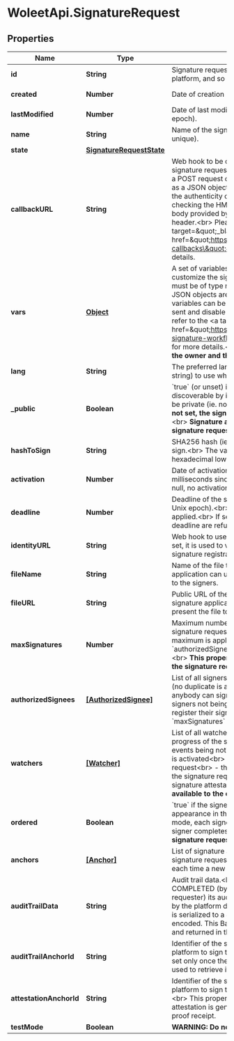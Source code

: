 # WoleetApi.SignatureRequest

## Properties

Name | Type | Description | Notes
------------ | ------------- | ------------- | -------------
**id** | **String** | Signature request identifier. It is allocated by the platform, and so must not be provided at creation time. | [optional] [readonly] 
**created** | **Number** | Date of creation (in milliseconds since Unix epoch). | [optional] [readonly] 
**lastModified** | **Number** | Date of last modification (in milliseconds since Unix epoch). | [optional] [readonly] 
**name** | **String** | Name of the signature request (doesn&#39;t need to be unique). | 
**state** | [**SignatureRequestState**](SignatureRequestState.md) |  | [optional] 
**callbackURL** | **String** | Web hook to be called by the platform whenever the signature request state changes:&lt;br&gt; the platform does a POST request on this URL with the signature request as a JSON object in the request body.&lt;br&gt; Verifying the authenticity of the callback can be done by checking the HMAC-SHA1 signature of the request body provided by Woleet in the &#x60;x-woleet-signature&#x60; header.&lt;br&gt; Please refer to the &lt;a target&#x3D;\&quot;_blank\&quot; href&#x3D;\&quot;https://doc.woleet.io/reference#using-callbacks\&quot;&gt;documentation&lt;/a&gt; for more details.  | [optional] 
**vars** | [**Object**](.md) | A set of variables (key/value pairs) that can be used to customize the signature request workflow.&lt;br&gt; Values must be of type null, boolean, string or number: nested JSON objects are not allowed.&lt;br&gt; In particular, these variables can be used to customize the various email sent and disable some of these emails.&lt;br&gt; Please refer to the &lt;a target&#x3D;\&quot;_blank\&quot; href&#x3D;\&quot;https://doc.woleet.io/reference#customize-signature-workflow\&quot;&gt;documentation&lt;/a&gt; for more details.&lt;br&gt; **This property is only available to the owner and the signers of the signature request.**  | [optional] 
**lang** | **String** | The preferred language (provided as an ISO 639-1 string) to use when emailing the signers. | [optional] 
**_public** | **Boolean** | &#x60;true&#x60; (or unset) if the signature request is public (ie. discoverable by its &#x60;hashToSign&#x60;).&lt;br&gt; &#x60;false&#x60; if it must be private (ie. not discoverable).&lt;br&gt; **If this property is not set, the signature request is public by default.**&lt;br&gt; **Signature anchors created in the scope of a signature request inherit from its &#x60;public&#x60; property.**  | [optional] 
**hashToSign** | **String** | SHA256 hash (ie. the fingerprint) of the original file to sign.&lt;br&gt; The value must be provided as an hexadecimal lowercase string.  | 
**activation** | **Number** | Date of activation of the signature request (in milliseconds since Unix epoch).&lt;br&gt; When not set or null, no activation date is applied.  | [optional] 
**deadline** | **Number** | Deadline of the signature request (in milliseconds since Unix epoch).&lt;br&gt; When not set or null, no deadline is applied.&lt;br&gt; If set, signatures registered after the deadline are refused.  | [optional] 
**identityURL** | **String** | Web hook to use to verify the signers&#39; identity.&lt;br&gt; If set, it is used to verify the identity of the signers at signature registration time.  | [optional] 
**fileName** | **String** | Name of the file to sign.&lt;br&gt; If set, the signature application can use it to give an indication about the file to the signers.  | [optional] 
**fileURL** | **String** | Public URL of the original file to sign.&lt;br&gt; If set, the signature application can use it to download and present the file to the signers.  | [optional] 
**maxSignatures** | **Number** | Maximum number of signatures to accept for this signature request.&lt;br&gt; When not set or null, no maximum is applied.&lt;br&gt; This property and the &#x60;authorizedSignees&#x60; property are mutually exclusive.&lt;br&gt; **This property is only available to the owner of the signature request.**  | [optional] 
**authorizedSignees** | [**[AuthorizedSignee]**](AuthorizedSignee.md) | List of all signers authorized to register their signature (no duplicate is authorized).&lt;br&gt; When not set or null, anybody can sign the signature request.&lt;br&gt; If set, signers not being part of this list are not allowed to register their signature.&lt;br&gt; This property and the &#x60;maxSignatures&#x60; property are mutually exclusive.  | [optional] 
**watchers** | [**[Watcher]**](Watcher.md) | List of all watchers to notify by email about the progress of the signature request.&lt;br&gt; The set of events being notified are:&lt;br&gt; - the signature request is activated&lt;br&gt; - a signer signs the signature request&lt;br&gt; - the signature request is canceled&lt;br&gt; - the signature request is closed or completed and the signature attestation is ready **This property is only available to the owner of the signature request.**  | [optional] 
**ordered** | **Boolean** | &#x60;true&#x60; if the signers must sign in their order of appearance in the &#x60;authorizedSignees&#x60; list.&lt;br&gt; In this mode, each signer is notified only when the previous signer completes his signature.&lt;br&gt; **Only stateful signature request can be ordered.**  | [optional] 
**anchors** | [**[Anchor]**](Anchor.md) | List of signature anchors created in the scope of this signature request&lt;br&gt; A signature anchor is created each time a new signature is registered.  | [optional] [readonly] 
**auditTrailData** | **String** | Audit trail data.&lt;br&gt; When the signature request is COMPLETED (by the platform) or CLOSED (by the requester) its audit trail (ie. the list of events recorded by the platform during the signature request workflow) is serialized to a JSON array of objects and Base64 encoded. This Base64 data is signed by the platform and returned in this property.  | [optional] [readonly] 
**auditTrailAnchorId** | **String** | Identifier of the signature anchor created by the platform to sign the audit trail data.&lt;br&gt; This property is set only once the audit trail is generated and can be used to retrieve its proof receipt.  | [optional] [readonly] 
**attestationAnchorId** | **String** | Identifier of the signature anchor created by the platform to sign the Signature Attestation document.&lt;br&gt; This property is set only once the signature attestation is generated and can be used to retrieve its proof receipt.  | [optional] [readonly] 
**testMode** | **Boolean** | **WARNING: Do not use (test purpose only).**  | [optional] 


